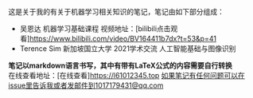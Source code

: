 这是关于我的有关于机器学习相关知识的笔记，笔记由如下部分组成：   
*  吴恩达 机器学习基础课程 视频地址：[bilibili点击观看]https://www.bilibili.com/video/BV164411b7dx?t=53&p=41   
*  Terence Sim 新加坡国立大学 2021学术交流 人工智能基础与图像识别


**笔记以markdown语言书写，其中有带有LaTeX公式的内容需要自行转换**  
在线查看地址：[在线查看]https://l61012345.top
如果笔记有任何问题可以在issue里告诉我或者发邮件到1017179431@qq.com    
